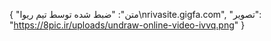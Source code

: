 {
  "متن": "ضبط شده توسط تیم ریوا\nrivasite.gigfa.com",
  "تصویر": "https://8pic.ir/uploads/undraw-online-video-ivvq.png"
}

